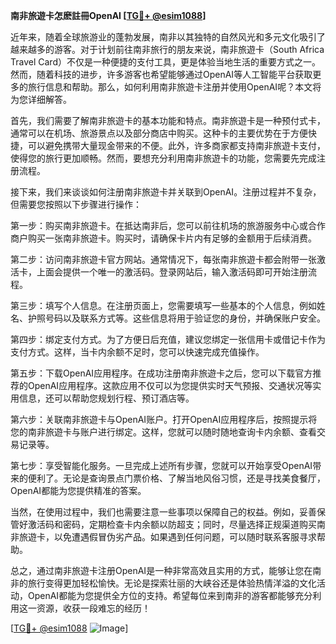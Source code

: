 **南非旅遊卡怎麽註冊OpenAI [[TG💪+ @esim1088](https://t.me/s/esim1088)]**

近年来，随着全球旅游业的蓬勃发展，南非以其独特的自然风光和多元文化吸引了越来越多的游客。对于计划前往南非旅行的朋友来说，南非旅遊卡（South Africa Travel Card）不仅是一种便捷的支付工具，更是体验当地生活的重要方式之一。然而，随着科技的进步，许多游客也希望能够通过OpenAI等人工智能平台获取更多的旅行信息和帮助。那么，如何利用南非旅遊卡注册并使用OpenAI呢？本文将为您详细解答。

首先，我们需要了解南非旅遊卡的基本功能和特点。南非旅遊卡是一种预付式卡，通常可以在机场、旅游景点以及部分商店中购买。这种卡的主要优势在于方便快捷，可以避免携带大量现金带来的不便。此外，许多商家都支持南非旅遊卡支付，使得您的旅行更加顺畅。然而，要想充分利用南非旅遊卡的功能，您需要先完成注册流程。

接下来，我们来谈谈如何注册南非旅遊卡并关联到OpenAI。注册过程并不复杂，但需要您按照以下步骤进行操作：

第一步：购买南非旅遊卡。在抵达南非后，您可以前往机场的旅游服务中心或合作商户购买一张南非旅遊卡。购买时，请确保卡片内有足够的金额用于后续消费。

第二步：访问南非旅遊卡官方网站。通常情况下，每张南非旅遊卡都会附带一张激活卡，上面会提供一个唯一的激活码。登录网站后，输入激活码即可开始注册流程。

第三步：填写个人信息。在注册页面上，您需要填写一些基本的个人信息，例如姓名、护照号码以及联系方式等。这些信息将用于验证您的身份，并确保账户安全。

第四步：绑定支付方式。为了方便日后充值，建议您绑定一张信用卡或借记卡作为支付方式。这样，当卡内余额不足时，您可以快速完成充值操作。

第五步：下载OpenAI应用程序。在成功注册南非旅遊卡之后，您可以下载官方推荐的OpenAI应用程序。这款应用不仅可以为您提供实时天气预报、交通状况等实用信息，还可以帮助您规划行程、预订酒店等。

第六步：关联南非旅遊卡与OpenAI账户。打开OpenAI应用程序后，按照提示将您的南非旅遊卡与账户进行绑定。这样，您就可以随时随地查询卡内余额、查看交易记录等。

第七步：享受智能化服务。一旦完成上述所有步骤，您就可以开始享受OpenAI带来的便利了。无论是查询景点门票价格、了解当地风俗习惯，还是寻找美食餐厅，OpenAI都能为您提供精准的答案。

当然，在使用过程中，我们也需要注意一些事项以保障自己的权益。例如，妥善保管好激活码和密码，定期检查卡内余额以防超支；同时，尽量选择正规渠道购买南非旅遊卡，以免遭遇假冒伪劣产品。如果遇到任何问题，可以随时联系客服寻求帮助。

总之，通过南非旅遊卡注册OpenAI是一种非常高效且实用的方式，能够让您在南非的旅行变得更加轻松愉快。无论是探索壮丽的大峡谷还是体验热情洋溢的文化活动，OpenAI都能为您提供全方位的支持。希望每位来到南非的游客都能够充分利用这一资源，收获一段难忘的经历！

[[TG💪+ @esim1088](https://t.me/s/esim1088) ![Image](https://i.postimg.cc/4NQfJmqS/Snipaste-2025-05-13-00-14-12.png)]